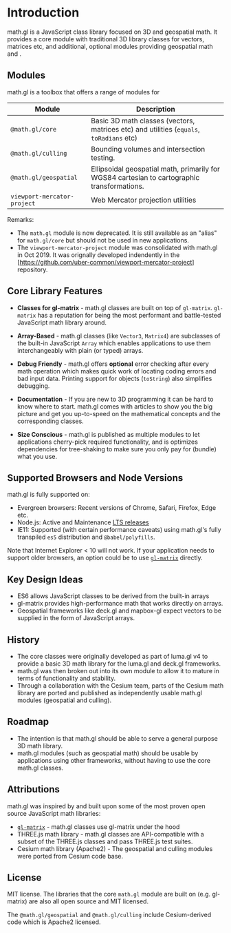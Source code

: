 # Introduction

math.gl is a JavaScript class library focused on 3D and geospatial math. It provides a core module with traditional 3D library classes for vectors, matrices etc, and additional, optional modules providing geospatial math and .

## Modules

math.gl is a toolbox that offers a range of modules for

| Module    | Description |
| ---       | --- |
| `@math.gl/core` | Basic 3D math classes (vectors, matrices etc) and utilities (`equals`, `toRadians` etc) |
| `@math.gl/culling` | Bounding volumes and intersection testing. |
| `@math.gl/geospatial` | Ellipsoidal geospatial math, primarily for WGS84 cartesian to cartographic transformations. |
| `viewport-mercator-project` | Web Mercator projection utilities |

Remarks:

- The `math.gl` module is now deprecated. It is still available as an "alias" for `math.gl/core` but should not be used in new applications.
- The `viewport-mercator-project` module was consolidated with math.gl in Oct 2019. It was orignally developed indendently in the [https://github.com/uber-common/viewport-mercator-project] repository.

## Core Library Features

- **Classes for gl-matrix** - math.gl classes are built on top of `gl-matrix`. `gl-matrix` has a reputation for being the most performant and battle-tested JavaScript math library around.

- **Array-Based** - math.gl classes (like `Vector3`, `Matrix4`) are subclasses of the built-in JavaScript `Array` which enables applications to use them interchangeably with plain (or typed) arrays.

- **Debug Friendly** - math.gl offers **optional** error checking after every math operation which makes quick work of locating coding errors and bad input data. Printing support for objects (`toString`) also simplifies debugging.

- **Documentation** - If you are new to 3D programming it can be hard to know where to start. math.gl comes with articles to show you the big picture and get you up-to-speed on the mathematical concepts and the corresponding classes.

- **Size Conscious** - math.gl is published as multiple modules to let applications cherry-pick required functionality, and is optimizes dependencies for tree-shaking to make sure you only pay for (bundle) what you use.

## Supported Browsers and Node Versions

math.gl is fully supported on:
- Evergreen browsers: Recent versions of Chrome, Safari, Firefox, Edge etc.
- Node.js: Active and Maintenance [LTS releases](https://nodejs.org/en/about/releases/)
- IE11: Supported (with certain performance caveats) using math.gl's fully transpiled `es5` distribution and `@babel/polyfills`.

Note that Internet Explorer < 10 will not work. If your application needs to support older browsers, an option could be to use [`gl-matrix`](http://glmatrix.net/) directly.

## Key Design Ideas

- ES6 allows JavaScript classes to be derived from the built-in arrays
- gl-matrix provides high-performance math that works directly on arrays.
- Geospatial frameworks like deck.gl and mapbox-gl expect vectors to be supplied in the form of JavaScript arrays.

## History

- The core classes were originally developed as part of luma.gl v4 to provide a basic 3D math library for the luma.gl and deck.gl frameworks.
- math.gl was then broken out into its own module to allow it to mature in terms of functionality and stability.
- Through a collaboration with the Cesium team, parts of the Cesium math library are ported and published as independently usable math.gl modules (geospatial and culling).

## Roadmap

- The intention is that math.gl should be able to serve a general purpose 3D math library.
- math.gl modules (such as geospatial math) should be usable by applications using other frameworks, without having to use the core math.gl classes.

## Attributions

math.gl was inspired by and built upon some of the most proven open source JavaScript math libraries:

- [`gl-matrix`](http://glmatrix.net/) - math.gl classes use gl-matrix under the hood
- THREE.js math library - math.gl classes are API-compatible with a subset of the THREE.js classes and pass THREE.js test suites.
- Cesium math library (Apache2) - The geospatial and culling modules were ported from Cesium code base.

## License

MIT license. The libraries that the core `math.gl` module are built on (e.g. gl-matrix) are also all open source and MIT licensed.

The `@math.gl/geospatial` and `@math.gl/culling` include Cesium-derived code which is Apache2 licensed.
